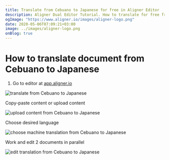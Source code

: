 ```yaml
---
title: Translate from Cebuano to Japanese for free in Aligner Editor
description: Aligner Dual Editor Tutorial. How to translate for free from Cebuano to Japanese. Aligner is multilingual document management platform. 
ogImage: "https://www.aligner.io/images/aligner-logo.png"
date: 2020-05-06T07:09:21+03:00
image: ../images/aligner-logo.png
onBlog: true
---
```


# How to translate document from Cebuano to Japanese

1. Go to editor at [app.aligner.io](https://app.aligner.io "Aligner App web page")

![translate from Cebuano to Japanese](../aligner-blank-editor.png "translate from Cebuano to Japanese")

Copy-paste content or upload content

![upload content from Cebuano to Japanese](../aligner-uploaded-document.png "upload content from Cebuano to Japanese")

Choose desired language

![choose machine translation from Cebuano to Japanese](../aligner-language-dropdown.png "choose machine translation from Cebuano to Japanese")

Work and edit 2 documents in parallel

![edit translation from Cebuano to Japanese](../aligner-double-sitded-editor.png "edit translation from Cebuano to Japanese")

